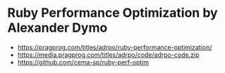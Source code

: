 # Ruby Performance Optimization by Alexander Dymo

- https://pragprog.com/titles/adrpo/ruby-performance-optimization/
- https://media.pragprog.com/titles/adrpo/code/adrpo-code.zip
- https://github.com/cema-sp/ruby-perf-optim
